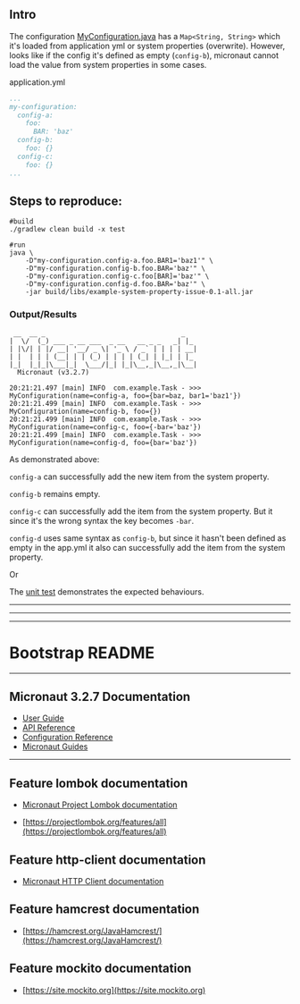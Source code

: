 ## Intro

The configuration [MyConfiguration.java](src/main/java/com/example/config/MyConfiguration.java) has a `Map<String, String>` which it's loaded from application yml or system properties (overwrite). However, looks like if the config it's defined as empty (`config-b`), micronaut cannot load the value from system properties in some cases.  


application.yml
```yaml
...
my-configuration:
  config-a:
    foo:
      BAR: 'baz'
  config-b:
    foo: {}
  config-c:
    foo: {}
...
```

## Steps to reproduce:

```shell
#build
./gradlew clean build -x test

#run
java \
    -D"my-configuration.config-a.foo.BAR1='baz1'" \
    -D"my-configuration.config-b.foo.BAR='baz'" \
    -D"my-configuration.config-c.foo[BAR]='baz'" \
    -D"my-configuration.config-d.foo.BAR='baz'" \
    -jar build/libs/example-system-property-issue-0.1-all.jar
```

### Output/Results

```
 __  __ _                                  _
|  \/  (_) ___ _ __ ___  _ __   __ _ _   _| |_
| |\/| | |/ __| '__/ _ \| '_ \ / _` | | | | __|
| |  | | | (__| | | (_) | | | | (_| | |_| | |_
|_|  |_|_|\___|_|  \___/|_| |_|\__,_|\__,_|\__|
  Micronaut (v3.2.7)

20:21:21.497 [main] INFO  com.example.Task - >>> MyConfiguration(name=config-a, foo={bar=baz, bar1='baz1'})
20:21:21.499 [main] INFO  com.example.Task - >>> MyConfiguration(name=config-b, foo={})
20:21:21.499 [main] INFO  com.example.Task - >>> MyConfiguration(name=config-c, foo={-bar='baz'})
20:21:21.499 [main] INFO  com.example.Task - >>> MyConfiguration(name=config-d, foo={bar='baz'})
```

As demonstrated above: 

`config-a` can successfully add the new item from the system property. 

`config-b` remains empty. 

`config-c` can successfully add the item from the system property. But it since it's the wrong syntax the key becomes `-bar`. 

`config-d` uses same syntax as `config-b`, but since it hasn't been defined as empty in the app.yml it also can successfully add the item from the system property.

Or

The [unit test](src/test/java/com/example/config/MyConfigurationTest.java) demonstrates the expected behaviours. 

---
---
---

# Bootstrap README

---

## Micronaut 3.2.7 Documentation

- [User Guide](https://docs.micronaut.io/3.2.7/guide/index.html)
- [API Reference](https://docs.micronaut.io/3.2.7/api/index.html)
- [Configuration Reference](https://docs.micronaut.io/3.2.7/guide/configurationreference.html)
- [Micronaut Guides](https://guides.micronaut.io/index.html)
---

## Feature lombok documentation

- [Micronaut Project Lombok documentation](https://docs.micronaut.io/latest/guide/index.html#lombok)

- [https://projectlombok.org/features/all](https://projectlombok.org/features/all)

## Feature http-client documentation

- [Micronaut HTTP Client documentation](https://docs.micronaut.io/latest/guide/index.html#httpClient)

## Feature hamcrest documentation

- [https://hamcrest.org/JavaHamcrest/](https://hamcrest.org/JavaHamcrest/)

## Feature mockito documentation

- [https://site.mockito.org](https://site.mockito.org)


